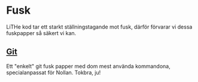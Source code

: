 # Fusk
LiTHe kod tar ett starkt ställningstagande mot fusk, därför förvarar vi
dessa fuskpapper så säkert vi kan.

## <a href="/gitcheatsheet/">Git</a>
Ett "enkelt" git fusk papper med dom mest använda
kommandona, specialanpassat för Nollan. Tokbra, ju!

